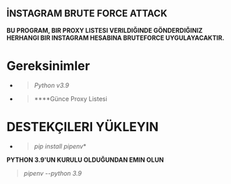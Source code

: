 ## **İNSTAGRAM BRUTE FORCE ATTACK**

**BU PROGRAM, BIR PROXY LISTESI VERILDIĞINDE GÖNDERDIĞINIZ HERHANGI BIR INSTAGRAM HESABINA BRUTEFORCE UYGULAYACAKTIR.**


# **Gereksinimler**
- > *Python v3.9*
- > ****Günce Proxy Listesi

# **DESTEKÇILERI YÜKLEYIN**
- > *pip install pipenv**


 **PYTHON 3.9'UN KURULU OLDUĞUNDAN EMIN OLUN**
> *pipenv --python 3.9*
